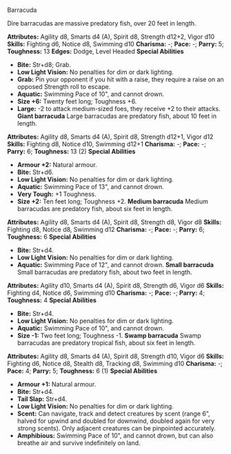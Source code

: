 Barracuda

Dire barracudas are massive predatory fish, over 20 feet in length.

**Attributes:** Agility d8, Smarts d4 (A), Spirit d8, Strength d12+2,
Vigor d10
**Skills:** Fighting d6, Notice d8, Swimming d10
**Charisma:** -; **Pace:** -; **Parry:** 5; **Toughness:** 13
**Edges:** Dodge, Level Headed
**Special Abilities**
- **Bite:** Str+d8; Grab.
- **Low Light Vision:** No penalties for dim or dark lighting.
- **Grab:** Pin your opponent if you hit with a raise, they require a
raise on an opposed Strength roll to escape.
- **Aquatic:** Swimming Pace of 10", and cannot drown.
- **Size +6:** Twenty feet long; Toughness +6.
- **Large:** -2 to attack medium-sized foes, they receive +2 to their
attacks.
**Giant barracuda**
Large barracudas are predatory fish, about 10 feet in length.

**Attributes:** Agility d8, Smarts d4 (A), Spirit d8, Strength d12+1,
Vigor d12
**Skills:** Fighting d8, Notice d10, Swimming d12+1
**Charisma:** -; **Pace:** -; **Parry:** 6; **Toughness:** 13 (2)
**Special Abilities**
- **Armour +2:** Natural armour.
- **Bite:** Str+d6.
- **Low Light Vision:** No penalties for dim or dark lighting.
- **Aquatic:** Swimming Pace of 13", and cannot drown.
- **Very Tough:** +1 Toughness.
- **Size +2:** Ten feet long; Toughness +2.
**Medium barracuda**
Medium barracudas are predatory fish, about six feet in length.

**Attributes:** Agility d8, Smarts d4 (A), Spirit d8, Strength d8, Vigor
d8
**Skills:** Fighting d8, Notice d8, Swimming d12
**Charisma:** -; **Pace:** -; **Parry:** 6; **Toughness:** 6
**Special Abilities**
- **Bite:** Str+d4.
- **Low Light Vision:** No penalties for dim or dark lighting.
- **Aquatic:** Swimming Pace of 12", and cannot drown.
**Small barracuda**
Small barracudas are predatory fish, about two feet in length.

**Attributes:** Agility d10, Smarts d4 (A), Spirit d8, Strength d6,
Vigor d6
**Skills:** Fighting d4, Notice d6, Swimming d10
**Charisma:** -; **Pace:** -; **Parry:** 4; **Toughness:** 4
**Special Abilities**
- **Bite:** Str+d4.
- **Low Light Vision:** No penalties for dim or dark lighting.
- **Aquatic:** Swimming Pace of 10", and cannot drown.
- **Size -1:** Two feet long; Toughness -1.
**Swamp barracuda**
Swamp barracudas are predatory tropical fish, about six feet in
length.

**Attributes:** Agility d8, Smarts d4 (A), Spirit d8, Strength d10,
Vigor d6
**Skills:** Fighting d6, Notice d8, Stealth d8, Tracking d8, Swimming
d10
**Charisma:** -; **Pace:** 4; **Parry:** 5; **Toughness:** 6 (1)
**Special Abilities**
- **Armour +1:** Natural armour.
- **Bite:** Str+d4.
- **Tail Slap:** Str+d4.
- **Low Light Vision:** No penalties for dim or dark lighting.
- **Scent:** Can navigate, track and detect creatures by scent (range
6", halved for upwind and doubled for downwind, doubled again for very
strong scents). Only adjacent creatures can be pinpointed accurately.
- **Amphibious:** Swimming Pace of 10", and cannot drown, but can also
breathe air and survive indefinitely on land.

